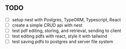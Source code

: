 ## TODO
* [ ] setup nest with Postgres, TypeORM, Typescript, React
* [ ] create a simple CRUD api with nest
* [ ] test pdf editing, storing, and retrieval, sending to client
* [ ] test editing pdfs with react, style it with tailwind
* [ ] test saving pdfs to postgres and server file system